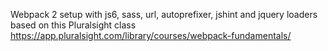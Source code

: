 Webpack 2 setup with js6, sass, url, autoprefixer, jshint and jquery loaders based on this Pluralsight class https://app.pluralsight.com/library/courses/webpack-fundamentals/ 

